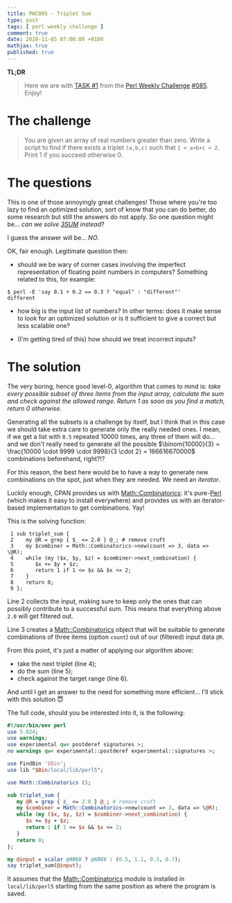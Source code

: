 ```yaml
---
title: PWC085 - Triplet Sum
type: post
tags: [ perl weekly challenge ]
comment: true
date: 2020-11-05 07:00:00 +0100
mathjax: true
published: true
---
```


**TL;DR**

> Here we are with [TASK #1][] from the [Perl Weekly Challenge][]
> [#085][]. Enjoy!

# The challenge

> You are given an array of real numbers greater than zero. Write a
> script to find if there exists a triplet `(a,b,c)` such that
> `1 < a+b+c < 2`. Print 1 if you succeed otherwise 0.

# The questions

This is one of those annoyingly great challenges! Those where you're too
lazy to find an optimized solution, sort of know that you can do better,
do some research but still the answers do not apply. So one question
might be... *can we solve [3SUM] instead*?

I guess the answer will be... *NO*.

OK, fair enough. Legitimate question then:

- should we be wary of corner cases involving the imperfect
  representation of floating point numbers in computers? Something
  related to this, for example:

```
$ perl -E 'say 0.1 + 0.2 == 0.3 ? "equal" : "different"'
different
```

- how big is the input list of numbers? In other terms: does it make
  sense to look for an optimized solution or is it sufficient to give a
  correct but less scalable one?

- (I'm getting tired of this) how should we treat incorrect inputs?

# The solution

The very boring, hence good level-0, algorithm that comes to mind is:
*take every possible subset of three items from the input array,
calculate the sum and check against the allowed range. Return 1 as soon
as you find a match, return 0 otherwise.*

Generating all the subsets is a challenge by itself, but I think that in
this case we should take extra care to generate only the really needed
ones. I mean, if we get a list with `0.5` repeated 10000 times, any
three of them will do... and we don't really need to generate all the
possible $\binom{10000}{3} = \frac{10000 \cdot 9999 \cdot
9998}{3 \cdot 2} = 166616670000$ combinations beforehand, right?!?

For this reason, the best here would be to have a way to generate new
combinations on the spot, just when they are needed. We need an
*iterator*.

Luckily enough, CPAN provides us with [Math::Combinatorics][]: it's
pure-[Perl][] (which makes it easy to install everywhere) and provides
us with an iterator-based implementation to get combinations. Yay!

This is the solving function:

```
 1 sub triplet_sum {
 2    my @R = grep { $_ <= 2.0 } @_; # remove cruft
 3    my $combiner = Math::Combinatorics->new(count => 3, data => \@R);
 4    while (my ($x, $y, $z) = $combiner->next_combination) {
 5       $x += $y + $z;
 6       return 1 if 1 <= $x && $x <= 2;
 7    }
 8    return 0;
 9 };
```

Line 2 collects the input, making sure to keep only the ones that can
possibly contribute to a successful sum. This means that everything
above `2.0` will get filtered out.

Line 3 creates a [Math::Combinatorics][] object that  will be suitable
to generate combinations of three items (option `count`) out of our
(filtered) input data `@R`.

From this point, it's just a matter of applying our algorithm above:

- take the next triplet (line 4);
- do the sum (line 5);
- check against the target range (line 6).

And until I get an answer to the need for something more efficient...
I'll stick with this solution 😇

The full code, should you be interested into it, is the following:

```perl
#!/usr/bin/env perl
use 5.024;
use warnings;
use experimental qw< postderef signatures >;
no warnings qw< experimental::postderef experimental::signatures >;

use FindBin '$Bin';
use lib "$Bin/local/lib/perl5";

use Math::Combinatorics ();

sub triplet_sum {
   my @R = grep { $_ <= 2.0 } @_; # remove cruft
   my $combiner = Math::Combinatorics->new(count => 3, data => \@R);
   while (my ($x, $y, $z) = $combiner->next_combination) {
      $x += $y + $z;
      return 1 if 1 <= $x && $x <= 2;
   }
   return 0;
};

my @input = scalar @ARGV ? @ARGV : (0.5, 1.1, 0.3, 0.7);
say triplet_sum(@input);
```

It assumes that the [Math::Combinatorics][] module is installed in
`local/lib/perl5` starting from the same position as where the program
is saved.

[Perl Weekly Challenge]: https://perlweeklychallenge.org/
[#085]: https://perlweeklychallenge.org/blog/perl-weekly-challenge-085/
[TASK #1]: https://perlweeklychallenge.org/blog/perl-weekly-challenge-085/#TASK1
[3SUM]: https://en.wikipedia.org/wiki/3SUM
[Math::Combinatorics]: https://metacpan.org/pod/Math::Combinatorics
[Perl]: https://www.perl.org/
